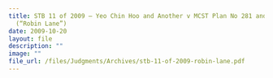 ```yaml
---
title: STB 11 of 2009 – Yeo Chin Hoo and Another v MCST Plan No 281 and Another
  (“Robin Lane”)
date: 2009-10-20
layout: file
description: ""
image: ""
file_url: /files/Judgments/Archives/stb-11-of-2009-robin-lane.pdf
---
```


